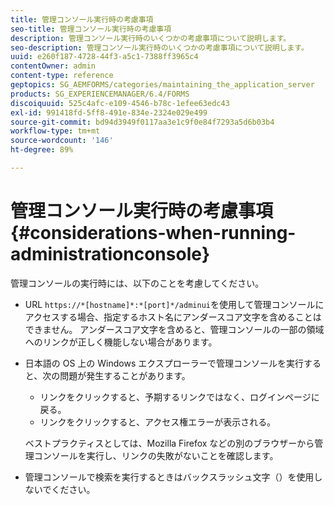 ```yaml
---
title: 管理コンソール実行時の考慮事項
seo-title: 管理コンソール実行時の考慮事項
description: 管理コンソール実行時のいくつかの考慮事項について説明します。
seo-description: 管理コンソール実行時のいくつかの考慮事項について説明します。
uuid: e260f187-4728-44f3-a5c1-7388ff3965c4
contentOwner: admin
content-type: reference
geptopics: SG_AEMFORMS/categories/maintaining_the_application_server
products: SG_EXPERIENCEMANAGER/6.4/FORMS
discoiquuid: 525c4afc-e109-4546-b78c-1efee63edc43
exl-id: 991418fd-5ff8-491e-834e-2324e029e499
source-git-commit: bd94d3949f0117aa3e1c9f0e84f7293a5d6b03b4
workflow-type: tm+mt
source-wordcount: '146'
ht-degree: 89%

---
```


# 管理コンソール実行時の考慮事項 {#considerations-when-running-administrationconsole}

管理コンソールの実行時には、以下のことを考慮してください。

* URL `https://*[hostname]*:*[port]*/adminui`を使用して管理コンソールにアクセスする場合、指定するホスト名にアンダースコア文字を含めることはできません。 アンダースコア文字を含めると、管理コンソールの一部の領域へのリンクが正しく機能しない場合があります。
* 日本語の OS 上の Windows エクスプローラーで管理コンソールを実行すると、次の問題が発生することがあります。

   * リンクをクリックすると、予期するリンクではなく、ログインページに戻る。
   * リンクをクリックすると、アクセス権エラーが表示される。

   ベストプラクティスとしては、Mozilla Firefox などの別のブラウザーから管理コンソールを実行し、リンクの失敗がないことを確認します。

* 管理コンソールで検索を実行するときはバックスラッシュ文字（）を使用しないでください。
